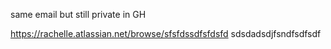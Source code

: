 same email but still private in GH

https://rachelle.atlassian.net/browse/sfsfdssdfsfdsfd
sdsdadsdjfsndfsdfsdf

